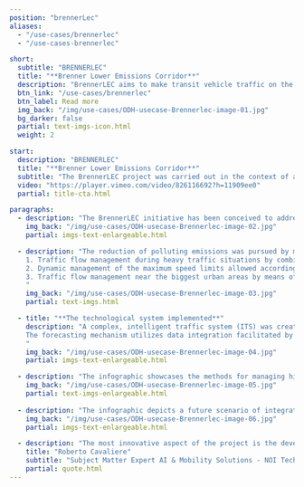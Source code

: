 ```yaml
---
position: "brennerLec"
aliases:
  - "/use-cases/brennerlec"
  - "/use-cases-brennerlec"

short:
  subtitle: "BRENNERLEC"
  title: "**Brenner Lower Emissions Corridor**"
  description: "BrennerLEC aims to make transit vehicle traffic on the Brenner axis more respectful of the health of the resident population and more compatible with the characteristics of the area, in order to protect the special Alpine environment it passes through."
  btn_link: "/use-cases/brennerlec"
  btn_label: Read more
  img_back: "/img/use-cases/ODH-usecase-Brennerlec-image-01.jpg"
  bg_darker: false
  partial: text-imgs-icon.html
  weight: 2

start:
  description: "BRENNERLEC"
  title: "**Brenner Lower Emissions Corridor**"
  subtitle: "The BrennerLEC project was carried out in the context of a sensible area like the Alps with the objective of creating a holistic concept of “Lower Emission Corridor” (LEC) for the A22 highway. The project aimed to implement and validate a set of different dynamic policies that have the goal to provide a clear environmental benefit in terms of air quality, climate protection and noise abatement." 
  video: "https://player.vimeo.com/video/826116692?h=11909ee0"
  partial: title-cta.html

paragraphs:
  - description: "The BrennerLEC initiative has been conceived to address environmental concerns in the Alps region by establishing a 'Lower Emission Corridor' (LEC) along the Brenner highway. The project aims to significantly reduce air and climate pollution and minimize noise levels. It endeavors to strike a balance between environmental benefits, service quality, safety, and user acceptance. To achieve this, the initiative has planned extensive monitoring activities on different parameters, including air quality, noise, traffic data, and social impact of the measures."
    img_back: "/img/use-cases/ODH-usecase-Brennerlec-image-02.jpg"
    partial: imgs-text-enlargeable.html

  - description: "The reduction of polluting emissions was pursued by means of the following strategies: <br><br>
    1. Traffic flow management during heavy traffic situations by combining dynamic speed limit reduction and dynamic lane activation strategies. <br>
    2. Dynamic management of the maximum speed limits allowed according to air quality.<br>
    3. Traffic flow management near the biggest urban areas by means of “intelligent” onroad information.<br>
    "
    img_back: "/img/use-cases/ODH-usecase-Brennerlec-image-03.jpg"
    partial: text-imgs.html

  - title: "**The technological system implemented**"
    description: "A complex, intelligent traffic system (ITS) was created to let the traffic management centre (TMC) of the A22 dynamically activate the variable speed limits (VSLs).
    The forecasting mechanism utilizes data integration facilitated by the Open Data Hub, to gather all pertinent sensor measurements. Using a 'traffic state machine', the system ascertains real-time traffic conditions and proposes various variable speed limit (VSL) options based on congestion levels. To mitigate high NO2 levels, the system evaluates several factors, such as traffic-related emissions data, weather forecasts, atmospheric stability, and estimates of nitrogen oxide concentrations, to determine the appropriate VSL measures.
    "
    img_back: "/img/use-cases/ODH-usecase-Brennerlec-image-04.jpg"
    partial: imgs-text-enlargeable.html

  - description: "The infographic showcases the methods for managing highway traffic. With measurement systems installed alongside the highway, the A22 traffic management centre (Centro Assistenza Utenti CAU) can receive real-time updates about specific traffic incidents, such as heavy traffic causing congestion, and detect critical air quality situations, like surpassing reference NO2 concentration thresholds. Consequently, the centre can take prompt action by implementing new dynamic and pre-coded measures under the control room operators' supervision. In particular, dynamic speed limits can be applied on different road stretches to reduce traffic-generated emissions and enhance the stability of traffic flow. Additionally, the system can operate proactively to anticipate certain events and activate the measures in advance, thereby increasing the effectiveness of the implemented measures." 
    img_back: "/img/use-cases/ODH-usecase-Brennerlec-image-05.jpg"
    partial: text-imgs-enlargeable.html
    
  - description: "The infographic depicts a future scenario of integrated traffic management between the highway and cities, which is one of the project's objectives. In the event of a traffic incident within the urban area, such as an accident, the urban traffic management centre informs the A22 traffic management centre (Centro Assistenza Utenti CAU). The Open Data Hub facilitates the technological exchange of information by creating interfaces with local-level systems and disseminating relevant information to all concerned parties. Following established procedures (and assuming no other concurrent events on the highway), the highway operator can mitigate the negative externalities of the incident by activating appropriate messages on variable message signs (and all other traveller information services), such as advising drivers leaving the highway and entering the city to use an alternative route to reach their intended destination." 
    img_back: "/img/use-cases/ODH-usecase-Brennerlec-image-06.jpg"
    partial: imgs-text-enlargeable.html

  - description: "The most innovative aspect of the project is the development of a forecasting model of weather, environmental and traffic conditions that will form the basis of a proactive decision support system for the optimal management of vehicle flows and the reduction of environmental impacts in a particularly sensitive area such as the Alpine valleys."
    title: "Roberto Cavaliere"
    subtitle: "Subject Matter Expert AI & Mobility Solutions - NOI Techpark"
    partial: quote.html
---
```

